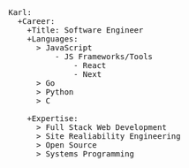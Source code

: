 
<pre><span class="pl-ent">Karl</span>:
  +<span class="pl-ent">Career</span>:
    +<span class="pl-ent">Title</span>: <span class="pl-s">Software Engineer</span>
    +<span class="pl-ent">Languages</span>:
      > <span class="pl-s">JavaScript</span>
          - <span class="pl-s">JS Frameworks/Tools</span>
              - <span class="pl-s">React</span>
              - <span class="pl-s">Next</span>
      > <span class="pl-s">Go</span>
      > <span class="pl-s">Python</span>
      > <span class="pl-s">C</span>

    +<span class="pl-ent">Expertise</span>:
      > <span class="pl-s">Full Stack Web Development</span>
      > <span class="pl-s">Site Realiability Engineering</span>
      > <span class="pl-s">Open Source</span>
      > <span class="pl-s">Systems Programming</span>
